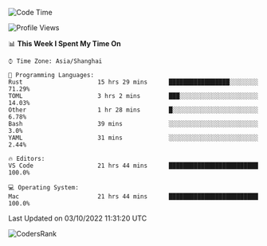 <!--START_SECTION:waka-->
![Code Time](http://img.shields.io/badge/Code%20Time-1%2C701%20hrs%2016%20mins-blue)

![Profile Views](http://img.shields.io/badge/Profile%20Views-4-blue)

📊 **This Week I Spent My Time On** 

```text
⌚︎ Time Zone: Asia/Shanghai

💬 Programming Languages: 
Rust                     15 hrs 29 mins      █████████████████░░░░░░░░   71.29% 
TOML                     3 hrs 2 mins        ███░░░░░░░░░░░░░░░░░░░░░░   14.03% 
Other                    1 hr 28 mins        █░░░░░░░░░░░░░░░░░░░░░░░░   6.78% 
Bash                     39 mins             ░░░░░░░░░░░░░░░░░░░░░░░░░   3.0% 
YAML                     31 mins             ░░░░░░░░░░░░░░░░░░░░░░░░░   2.44%

🔥 Editors: 
VS Code                  21 hrs 44 mins      █████████████████████████   100.0%

💻 Operating System: 
Mac                      21 hrs 44 mins      █████████████████████████   100.0%

```


 Last Updated on 03/10/2022 11:31:20 UTC
<!--END_SECTION:waka-->

![CodersRank](https://cr-skills-chart-widget.azurewebsites.net/api/api?username=BugenZhao&padding=16&tooltip=true&branding=false&sort-by-score=true&skills=Rust%2C%20Swift%2C%20C%2C%20TypeScript%2C%20Java%2C%20Go%2C%20Dart%2C%20C%2B%2B%2C%20Python%2C%20Assembly%2C%20Shell%2C%20Kotlin)
